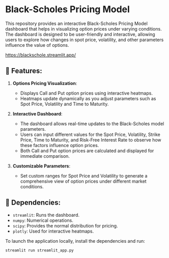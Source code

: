 # Black-Scholes Pricing Model

This repository provides an interactive Black-Scholes Pricing Model dashboard that helps in visualizing option prices under varying conditions. The dashboard is designed to be user-friendly and interactive, allowing users to explore how changes in spot price, volatility, and other parameters influence the value of options.

https://blackschole.streamlit.app/

## 🚀 Features:

1. **Options Pricing Visualization**:
   - Displays Call and Put option prices using interactive heatmaps.
   - Heatmaps update dynamically as you adjust parameters such as Spot Price, Volatility and Time to Maturity.
   
2. **Interactive Dashboard**:
   - The dashboard allows real-time updates to the Black-Scholes model parameters.
   - Users can input different values for the Spot Price, Volatility, Strike Price, Time to Maturity, and Risk-Free Interest Rate to observe how these factors influence option prices.
   - Both Call and Put option prices are calculated and displayed for immediate comparison.
   
3. **Customizable Parameters**:
   - Set custom ranges for Spot Price and Volatility to generate a comprehensive view of option prices under different market conditions.

## 🔧 Dependencies:

- `streamlit`: Runs the dashboard.
- `numpy`: Numerical operations.
- `scipy`: Provides the normal distribution for pricing.
- `plotly`: Used for interactive heatmaps.



To launch the application locally, install the dependencies and run:

```bash
streamlit run streamlit_app.py
```
